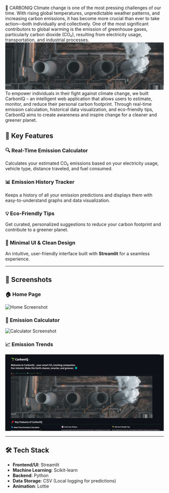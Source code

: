 🌱 CARBONIQ
Climate change is one of the most pressing challenges of our time. With rising global temperatures, unpredictable weather patterns, and increasing carbon emissions, it has become more crucial than ever to take action—both individually and collectively. One of the most significant contributors to global warming is the emission of greenhouse gases, particularly carbon dioxide (CO₂), resulting from electricity usage, transportation, and industrial processes.
![Factory landscape Photo by Pixabay from Pexels](app/assets/pexels-fatih-turan-63325184-9835979.jpg)
To empower individuals in their fight against climate change, we built CarbonIQ – an intelligent web application that allows users to estimate, monitor, and reduce their personal carbon footprint. Through real-time emission calculation, historical data visualization, and eco-friendly tips, CarbonIQ aims to create awareness and inspire change for a cleaner and greener planet.

## 🚀 Key Features

### 🔍 Real-Time Emission Calculator
Calculates your estimated CO₂ emissions based on your electricity usage, vehicle type, distance traveled, and fuel consumed.

### 📊 Emission History Tracker
Keeps a history of all your emission predictions and displays them with easy-to-understand graphs and data visualization.

### 💡 Eco-Friendly Tips
Get curated, personalized suggestions to reduce your carbon footprint and contribute to a greener planet.

### 🌱 Minimal UI & Clean Design
An intuitive, user-friendly interface built with **Streamlit** for a seamless experience.

---


## 📸 Screenshots

### 🏠 Home Page
<img src="assets/home.png" alt="Home Screenshot" width="700"/>

### 🔢 Emission Calculator
<img src="assets/calculator.png" alt="Calculator Screenshot" width="700"/>

### 📈 Emission Trends
<img src="app/assets/home.png" alt="History Screenshot" width="700"/>

---

## 🛠️ Tech Stack

- **Frontend/UI**: Streamlit
- **Machine Learning**: Scikit-learn
- **Backend**: Python
- **Data Storage**: CSV (Local logging for predictions)
- **Animation**: Lottie

